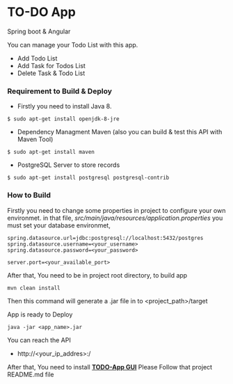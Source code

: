 # TO-DO App
Spring boot & Angular

You can manage your Todo List with this app.

* Add Todo List
* Add Task for Todos List
* Delete Task & Todo List


### Requirement to Build & Deploy

* Firstly you need to install Java 8.
```
$ sudo apt-get install openjdk-8-jre
```
* Dependency Managment Maven (also you can build & test this API with Maven Tool)
```
$ sudo apt-get install maven
```
* PostgreSQL Server to store records
```
$ sudo apt-get install postgresql postgresql-contrib
```

### How to Build 
Firstly you need to change some properties in project to configure your own environmet.
in that file, *src/main/java/resources/application.properties*  you must set your database environmet,
```
spring.datasource.url=jdbc:postgresql://localhost:5432/postgres
spring.datasource.username=<your_username>
spring.datasource.password=<your_password>

server.port=<your_available_port>

```

After that, You need to be in project root directory, to build app

```
mvn clean install

```
Then this command will generate a .jar file in to <project_path>/target 

App is ready to Deploy

```
java -jar <app_name>.jar

```
You can reach the API

* http://<your_ip_addres>:<port>/
  
After that,
You need to install **[TODO-App GUI](https://github.com/busrauman/Todo-app)** 
Please Follow that project README.md file

  

